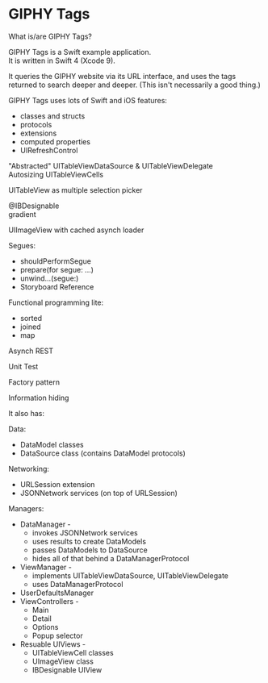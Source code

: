 #  GIPHY Tags

What is/are GIPHY Tags?

GIPHY Tags is a Swift example application.  
It is written in Swift 4 (Xcode 9).

It queries the GIPHY website via its URL interface, and uses the tags returned to search deeper and deeper.  (This isn't necessarily a good thing.)

GIPHY Tags uses lots of Swift and iOS features:  

* classes and structs  
* protocols  
* extensions  
* computed properties  
* UIRefreshControl

"Abstracted" UITableViewDataSource & UITableViewDelegate  
Autosizing UITableViewCells

UITableView as multiple selection picker

@IBDesignable  
gradient

UIImageView with cached asynch loader

Segues:  

* shouldPerformSegue  
* prepare(for segue: ...)  
* unwind...(segue:)  
* Storyboard Reference

Functional programming lite:  

* sorted  
* joined  
* map

Asynch REST

Unit Test

Factory pattern

Information hiding

It also has:

Data:

* DataModel classes
* DataSource class (contains DataModel protocols)

Networking:

* URLSession extension
* JSONNetwork services (on top of URLSession)

Managers:

* DataManager -
    * invokes JSONNetwork services
    * uses results to create DataModels
    * passes DataModels to DataSource
    * hides all of that behind a DataManagerProtocol
* ViewManager -
    * implements UITableViewDataSource, UITableViewDelegate
    * uses DataManagerProtocol
* UserDefaultsManager
* ViewControllers - 
    * Main
    * Detail
    * Options
    * Popup selector
* Resuable UIViews -
    * UITableViewCell classes
    * UImageView class
    * IBDesignable UIView


